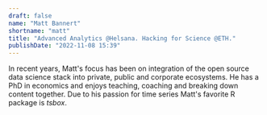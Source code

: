 ```yaml
---
draft: false
name: "Matt Bannert"
shortname: "matt"
title: "Advanced Analytics @Helsana. Hacking for Science @ETH."
publishDate: "2022-11-08 15:39"
---
```


In recent years, Matt's focus has been on integration of the open source data science stack into private, public and corporate ecosystems.
He has a PhD in economics and enjoys teaching, coaching and breaking down content together. 
Due to his passion for time series Matt's favorite R package is *tsbox*.
